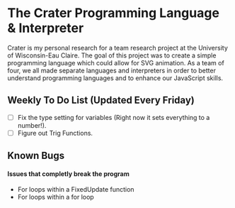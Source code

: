 # The Crater Programming Language & Interpreter
Crater is my personal research for a team research project at the University of Wisconsin-Eau Claire. The goal of this project was to create a simple programming language which could allow for SVG animation. As a team of four, we all made separate languages and interpreters in order to better understand programming languages and to enhance our JavaScript skills.

## Weekly To Do List (Updated Every Friday)
- [ ] Fix the type setting for variables (Right now it sets everything to a number!).
- [ ] Figure out Trig Functions.

## Known Bugs
#### Issues that completly break the program
- For loops within a FixedUpdate function
- For loops within a for loop
